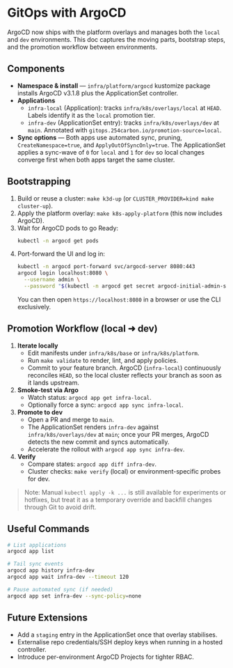 # GitOps with ArgoCD

ArgoCD now ships with the platform overlays and manages both the `local` and `dev` environments. This doc captures the moving parts, bootstrap steps, and the promotion workflow between environments.

## Components

- **Namespace & install** — `infra/platform/argocd` kustomize package installs ArgoCD v3.1.8 plus the ApplicationSet controller.
- **Applications**
  - `infra-local` (Application): tracks `infra/k8s/overlays/local` at `HEAD`. Labels identify it as the `local` promotion tier.
  - `infra-dev` (ApplicationSet entry): tracks `infra/k8s/overlays/dev` at `main`. Annotated with `gitops.254carbon.io/promotion-source=local`.
- **Sync options** — Both apps use automated sync, pruning, `CreateNamespace=true`, and `ApplyOutOfSyncOnly=true`. The ApplicationSet applies a sync-wave of `0` for `local` and `1` for `dev` so local changes converge first when both apps target the same cluster.

## Bootstrapping

1. Build or reuse a cluster: `make k3d-up` (or `CLUSTER_PROVIDER=kind make cluster-up`).
2. Apply the platform overlay: `make k8s-apply-platform` (this now includes ArgoCD).
3. Wait for ArgoCD pods to go Ready:
   ```bash
   kubectl -n argocd get pods
   ```
4. Port-forward the UI and log in:
   ```bash
   kubectl -n argocd port-forward svc/argocd-server 8080:443
   argocd login localhost:8080 \
     --username admin \
     --password "$(kubectl -n argocd get secret argocd-initial-admin-secret -o jsonpath='{.data.password}' | base64 -d)"
   ```
   You can then open `https://localhost:8080` in a browser or use the CLI exclusively.

## Promotion Workflow (local ➜ dev)

1. **Iterate locally**
   - Edit manifests under `infra/k8s/base` or `infra/k8s/platform`.
   - Run `make validate` to render, lint, and apply policies.
   - Commit to your feature branch. ArgoCD (`infra-local`) continuously reconciles `HEAD`, so the local cluster reflects your branch as soon as it lands upstream.
2. **Smoke-test via Argo**
   - Watch status: `argocd app get infra-local`.
   - Optionally force a sync: `argocd app sync infra-local`.
3. **Promote to dev**
   - Open a PR and merge to `main`.
   - The ApplicationSet renders `infra-dev` against `infra/k8s/overlays/dev` at `main`; once your PR merges, ArgoCD detects the new commit and syncs automatically.
   - Accelerate the rollout with `argocd app sync infra-dev`.
4. **Verify**
   - Compare states: `argocd app diff infra-dev`.
   - Cluster checks: `make verify` (local) or environment-specific probes for dev.

> Note: Manual `kubectl apply -k ...` is still available for experiments or hotfixes, but treat it as a temporary override and backfill changes through Git to avoid drift.

## Useful Commands

```bash
# List applications
argocd app list

# Tail sync events
argocd app history infra-dev
argocd app wait infra-dev --timeout 120

# Pause automated sync (if needed)
argocd app set infra-dev --sync-policy=none
```

## Future Extensions

- Add a `staging` entry in the ApplicationSet once that overlay stabilises.
- Externalise repo credentials/SSH deploy keys when running in a hosted controller.
- Introduce per-environment ArgoCD Projects for tighter RBAC.
